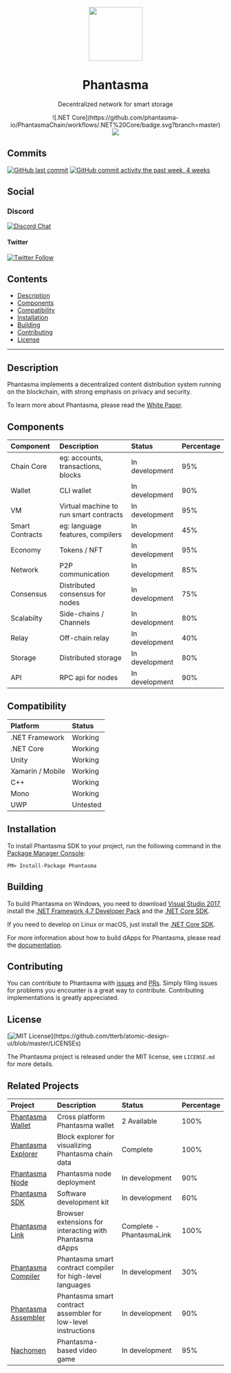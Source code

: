 <p align="center">
  <img
    src="/logo.png"
    width="125px"
  >
</p>

<h1 align="center">Phantasma</h1>

<p align="center">
  Decentralized network for smart storage
</p>

<p align="center">      
  ![.NET Core](https://github.com/phantasma-io/PhantasmaChain/workflows/.NET%20Core/badge.svg?branch=master)
  <a href="https://github.com/phantasma-io/PhantasmaChain/blob/master/LICENSE">
    <img src="https://img.shields.io/badge/license-MIT-blue.svg">
  </a>
</p>

## Commits
[![GitHub last commit](https://img.shields.io/github/last-commit/phantasma-io/PhantasmaChain.svg?style=flat)]()
[![GitHub commit activity the past week, 4 weeks](https://img.shields.io/github/commit-activity/y/phantasma-io/PhantasmaChain.svg?style=flat)]()

## Social

### Discord  
[![Discord Chat](https://img.shields.io/discord/404769727634997261.svg)](https://discord.gg/RsKn8EN)  

#### Twitter
[![Twitter Follow](https://img.shields.io/twitter/follow/phantasmachain.svg?style=social)](https://twitter.com/phantasmachain)

## Contents

- [Description](#description)
- [Components](#components)
- [Compatibility](#compatibility)
- [Installation](#installation)
- [Building](#building)
- [Contributing](#contributing)
- [License](#license)

---

## Description

Phantasma implements a decentralized content distribution system running on the blockchain, with strong emphasis on privacy and security.

To learn more about Phantasma, please read the [White Paper](https://phantasma.io/phantasma_whitepaper.pdf).

## Components

Component	| Description	| Status	| Percentage
:---------------------- | :------------ | :------------  | :------------ 
Chain Core 		| eg: accounts, transactions, blocks | In development | 95%
Wallet | CLI wallet | In development | 90%
VM 		| Virtual machine to run smart contracts | In development | 95%
Smart Contracts | eg: language features, compilers | In development | 45%
Economy | Tokens / NFT | In development | 95%
Network 			| P2P communication | In development | 85%
Consensus | Distributed consensus for nodes | In development | 75%
Scalabilty | Side-chains / Channels | In development | 80%
Relay | Off-chain relay | In development | 40%
Storage | Distributed storage | In development| 80%
API 			| RPC api for nodes | In development | 90%

## Compatibility

Platform 		| Status
:---------------------- | :------------
.NET Framework 		| Working
.NET Core 		| Working
Unity 			| Working
Xamarin / Mobile 	| Working
C++ 		| Working
Mono 			| Working
UWP 			| Untested

## Installation

To install Phantasma SDK to your project, run the following command in the [Package Manager Console](https://docs.nuget.org/ndocs/tools/package-manager-console):

```
PM> Install-Package Phantasma
```

## Building

To build Phantasma on Windows, you need to download [Visual Studio 2017](https://www.visualstudio.com/products/visual-studio-community-vs), install the [.NET Framework 4.7 Developer Pack](https://www.microsoft.com/en-us/download/details.aspx?id=55168) and the [.NET Core SDK](https://www.microsoft.com/net/core).

If you need to develop on Linux or macOS, just install the [.NET Core SDK](https://www.microsoft.com/net/core).

For more information about how to build dApps for Phantasma, please read the [documentation](http://phantasma.io/development).

## Contributing

You can contribute to Phantasma with [issues](https://github.com/Phantasma-io/PhantasmaChain/issues) and [PRs](https://github.com/Phantasma-io/PhantasmaChain/pulls). Simply filing issues for problems you encounter is a great way to contribute. Contributing implementations is greatly appreciated.

## License

[![MIT License](https://img.shields.io/apm/l/atomic-design-ui.svg?)](https://github.com/tterb/atomic-design-ui/blob/master/LICENSEs)

The Phantasma project is released under the MIT license, see `LICENSE.md` for more details.

## Related Projects

Project	| Description	| Status	| Percentage
:---------------------- | :------------ | :------------  | :------------ 
[Phantasma Wallet](https://www.phantasma.io/wallets) 		| Cross platform Phantasma wallet | 2 Available | 100%
[Phantasma Explorer](https://explorer.phantasma.io/) | Block explorer for visualizing Phantasma chain data | Complete | 100%
[Phantasma Node](https://github.com/phantasma-io/PhantasmaNode) | Phantasma node deployment | In development | 90%
[Phantasma SDK](https://github.com/phantasma-io/PhantasmaSDK) 		| Software development kit | In development | 60%
[Phantasma Link](https://github.com/phantasma-io/PhantasmaLink) 		| Browser extensions for interacting with Phantasma dApps | Complete - PhantasmaLink | 100%
[Phantasma Compiler](https://github.com/phantasma-io/PhantasmaCompiler) | Phantasma smart contract compiler for high-level languages | In development | 30%
[Phantasma Assembler](https://github.com/phantasma-io/PhantasmaAssembler) | Phantasma smart contract assembler for low-level instructions | In development | 90%
[Nachomen](https://nacho.men) 			| Phantasma-based video game | In development | 95%
